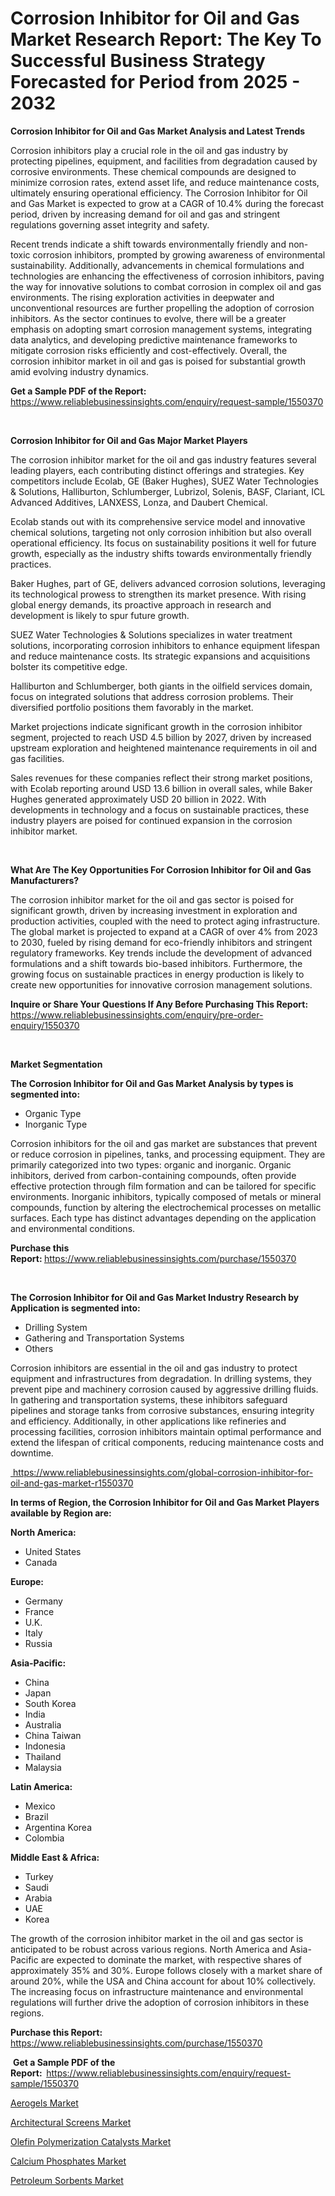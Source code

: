 <p><h1>Corrosion Inhibitor for Oil and Gas Market Research Report: The Key To Successful Business Strategy Forecasted for Period from 2025 - 2032</h1></p><p><strong>Corrosion Inhibitor for Oil and Gas Market Analysis and Latest Trends</strong></p>
<p><p>Corrosion inhibitors play a crucial role in the oil and gas industry by protecting pipelines, equipment, and facilities from degradation caused by corrosive environments. These chemical compounds are designed to minimize corrosion rates, extend asset life, and reduce maintenance costs, ultimately ensuring operational efficiency. The Corrosion Inhibitor for Oil and Gas Market is expected to grow at a CAGR of 10.4% during the forecast period, driven by increasing demand for oil and gas and stringent regulations governing asset integrity and safety.</p><p>Recent trends indicate a shift towards environmentally friendly and non-toxic corrosion inhibitors, prompted by growing awareness of environmental sustainability. Additionally, advancements in chemical formulations and technologies are enhancing the effectiveness of corrosion inhibitors, paving the way for innovative solutions to combat corrosion in complex oil and gas environments. The rising exploration activities in deepwater and unconventional resources are further propelling the adoption of corrosion inhibitors. As the sector continues to evolve, there will be a greater emphasis on adopting smart corrosion management systems, integrating data analytics, and developing predictive maintenance frameworks to mitigate corrosion risks efficiently and cost-effectively. Overall, the corrosion inhibitor market in oil and gas is poised for substantial growth amid evolving industry dynamics.</p></p>
<p><strong>Get a Sample PDF of the Report:&nbsp;</strong> <a href="https://www.reliablebusinessinsights.com/enquiry/request-sample/1550370?utm_campaign=1138&utm_medium=2&utm_source=Github&utm_content=ia&utm_term=31032025&utm_id=corrosion-inhibitor-for-oil-and-gas">https://www.reliablebusinessinsights.com/enquiry/request-sample/1550370</a></p>
<p>&nbsp;</p>
<p><strong>Corrosion Inhibitor for Oil and Gas Major Market Players</strong></p>
<p><p>The corrosion inhibitor market for the oil and gas industry features several leading players, each contributing distinct offerings and strategies. Key competitors include Ecolab, GE (Baker Hughes), SUEZ Water Technologies & Solutions, Halliburton, Schlumberger, Lubrizol, Solenis, BASF, Clariant, ICL Advanced Additives, LANXESS, Lonza, and Daubert Chemical.</p><p>Ecolab stands out with its comprehensive service model and innovative chemical solutions, targeting not only corrosion inhibition but also overall operational efficiency. Its focus on sustainability positions it well for future growth, especially as the industry shifts towards environmentally friendly practices. </p><p>Baker Hughes, part of GE, delivers advanced corrosion solutions, leveraging its technological prowess to strengthen its market presence. With rising global energy demands, its proactive approach in research and development is likely to spur future growth.</p><p>SUEZ Water Technologies & Solutions specializes in water treatment solutions, incorporating corrosion inhibitors to enhance equipment lifespan and reduce maintenance costs. Its strategic expansions and acquisitions bolster its competitive edge.</p><p>Halliburton and Schlumberger, both giants in the oilfield services domain, focus on integrated solutions that address corrosion problems. Their diversified portfolio positions them favorably in the market.</p><p>Market projections indicate significant growth in the corrosion inhibitor segment, projected to reach USD 4.5 billion by 2027, driven by increased upstream exploration and heightened maintenance requirements in oil and gas facilities.</p><p>Sales revenues for these companies reflect their strong market positions, with Ecolab reporting around USD 13.6 billion in overall sales, while Baker Hughes generated approximately USD 20 billion in 2022. With developments in technology and a focus on sustainable practices, these industry players are poised for continued expansion in the corrosion inhibitor market.</p></p>
<p>&nbsp;</p>
<p><strong>What Are The Key Opportunities For Corrosion Inhibitor for Oil and Gas Manufacturers?</strong></p>
<p><p>The corrosion inhibitor market for the oil and gas sector is poised for significant growth, driven by increasing investment in exploration and production activities, coupled with the need to protect aging infrastructure. The global market is projected to expand at a CAGR of over 4% from 2023 to 2030, fueled by rising demand for eco-friendly inhibitors and stringent regulatory frameworks. Key trends include the development of advanced formulations and a shift towards bio-based inhibitors. Furthermore, the growing focus on sustainable practices in energy production is likely to create new opportunities for innovative corrosion management solutions.</p></p>
<p><strong>Inquire or Share Your Questions If Any Before Purchasing This Report:</strong> <a href="https://www.reliablebusinessinsights.com/enquiry/pre-order-enquiry/1550370?utm_campaign=1138&utm_medium=2&utm_source=Github&utm_content=ia&utm_term=31032025&utm_id=corrosion-inhibitor-for-oil-and-gas">https://www.reliablebusinessinsights.com/enquiry/pre-order-enquiry/1550370</a></p>
<p>&nbsp;</p>
<p><strong>Market Segmentation</strong></p>
<p><strong>The Corrosion Inhibitor for Oil and Gas Market Analysis by types is segmented into:</strong></p>
<p><ul><li>Organic Type</li><li>Inorganic Type</li></ul></p>
<p><p>Corrosion inhibitors for the oil and gas market are substances that prevent or reduce corrosion in pipelines, tanks, and processing equipment. They are primarily categorized into two types: organic and inorganic. Organic inhibitors, derived from carbon-containing compounds, often provide effective protection through film formation and can be tailored for specific environments. Inorganic inhibitors, typically composed of metals or mineral compounds, function by altering the electrochemical processes on metallic surfaces. Each type has distinct advantages depending on the application and environmental conditions.</p></p>
<p><strong>Purchase this Report:&nbsp;</strong><a href="https://www.reliablebusinessinsights.com/purchase/1550370?utm_campaign=1138&utm_medium=2&utm_source=Github&utm_content=ia&utm_term=31032025&utm_id=corrosion-inhibitor-for-oil-and-gas">https://www.reliablebusinessinsights.com/purchase/1550370</a></p>
<p>&nbsp;</p>
<p><strong>The Corrosion Inhibitor for Oil and Gas Market Industry Research by Application is segmented into:</strong></p>
<p><ul><li>Drilling System</li><li>Gathering and Transportation Systems</li><li>Others</li></ul></p>
<p><p>Corrosion inhibitors are essential in the oil and gas industry to protect equipment and infrastructures from degradation. In drilling systems, they prevent pipe and machinery corrosion caused by aggressive drilling fluids. In gathering and transportation systems, these inhibitors safeguard pipelines and storage tanks from corrosive substances, ensuring integrity and efficiency. Additionally, in other applications like refineries and processing facilities, corrosion inhibitors maintain optimal performance and extend the lifespan of critical components, reducing maintenance costs and downtime.</p></p>
<p><a href="https://www.reliablebusinessinsights.com/global-corrosion-inhibitor-for-oil-and-gas-market-r1550370?utm_campaign=1138&utm_medium=2&utm_source=Github&utm_content=ia&utm_term=31032025&utm_id=corrosion-inhibitor-for-oil-and-gas">&nbsp;https://www.reliablebusinessinsights.com/global-corrosion-inhibitor-for-oil-and-gas-market-r1550370</a></p>
<p><strong>In terms of Region, the Corrosion Inhibitor for Oil and Gas Market Players available by Region are:</strong></p>
<p>
    <p> <strong> North America: </strong>
        <ul>
            <li>United States</li>
            <li>Canada</li>
        </ul>
        </p> 
    <p> <strong> Europe: </strong>
        <ul>
            <li>Germany</li>
            <li>France</li>
            <li>U.K.</li>
            <li>Italy</li>
            <li>Russia</li>
        </ul>
        </p> 
    <p> <strong> Asia-Pacific: </strong>
        <ul>
            <li>China</li>
            <li>Japan</li>
            <li>South Korea</li>
            <li>India</li>
            <li>Australia</li>
            <li>China Taiwan</li>
            <li>Indonesia</li>
            <li>Thailand</li>
            <li>Malaysia</li>
        </ul>
        </p> 
    <p> <strong> Latin America: </strong>
        <ul>
            <li>Mexico</li>
            <li>Brazil</li>
            <li>Argentina Korea</li>
            <li>Colombia</li>
        </ul>
        </p> 
    <p> <strong> Middle East & Africa: </strong>
        <ul>
            <li>Turkey</li>
            <li>Saudi</li>
            <li>Arabia</li>
            <li>UAE</li>
            <li>Korea</li>
        </ul>
    </p>
    </p>
<p><p>The growth of the corrosion inhibitor market in the oil and gas sector is anticipated to be robust across various regions. North America and Asia-Pacific are expected to dominate the market, with respective shares of approximately 35% and 30%. Europe follows closely with a market share of around 20%, while the USA and China account for about 10% collectively. The increasing focus on infrastructure maintenance and environmental regulations will further drive the adoption of corrosion inhibitors in these regions.</p></p>
<p><strong>Purchase this Report: </strong><a href="https://www.reliablebusinessinsights.com/purchase/1550370?utm_campaign=1138&utm_medium=2&utm_source=Github&utm_content=ia&utm_term=31032025&utm_id=corrosion-inhibitor-for-oil-and-gas">https://www.reliablebusinessinsights.com/purchase/1550370</a></p>
<p>&nbsp;<strong>Get a Sample PDF of the Report:&nbsp;&nbsp;</strong><a href="https://www.reliablebusinessinsights.com/enquiry/request-sample/1550370?utm_campaign=1138&utm_medium=2&utm_source=Github&utm_content=ia&utm_term=31032025&utm_id=corrosion-inhibitor-for-oil-and-gas">https://www.reliablebusinessinsights.com/enquiry/request-sample/1550370</a></p>
<p><strong></strong></p>
<p><p><a href="https://github.com/burnicndole/Market-Research-Report-List-1/blob/main/aerogels-market.md?utm_campaign=1138&utm_medium=2&utm_source=Github&utm_content=ia&utm_term=31032025&utm_id=corrosion-inhibitor-for-oil-and-gas">Aerogels Market</a></p><p><a href="https://github.com/altafvaraswj/Market-Research-Report-List-1/blob/main/architectural-screens-market.md?utm_campaign=1138&utm_medium=2&utm_source=Github&utm_content=ia&utm_term=31032025&utm_id=corrosion-inhibitor-for-oil-and-gas">Architectural Screens Market</a></p><p><a href="https://github.com/rutupueyed/Market-Research-Report-List-1/blob/main/olefin-polymerization-catalysts-market.md?utm_campaign=1138&utm_medium=2&utm_source=Github&utm_content=ia&utm_term=31032025&utm_id=corrosion-inhibitor-for-oil-and-gas">Olefin Polymerization Catalysts Market</a></p><p><a href="https://github.com/paullsiskec4/Market-Research-Report-List-1/blob/main/calcium-phosphates-market.md?utm_campaign=1138&utm_medium=2&utm_source=Github&utm_content=ia&utm_term=31032025&utm_id=corrosion-inhibitor-for-oil-and-gas">Calcium Phosphates Market</a></p><p><a href="https://github.com/hurstsaqibyl/Market-Research-Report-List-1/blob/main/petroleum-sorbents-market.md?utm_campaign=1138&utm_medium=2&utm_source=Github&utm_content=ia&utm_term=31032025&utm_id=corrosion-inhibitor-for-oil-and-gas">Petroleum Sorbents Market</a></p></p>